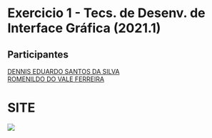 # Exercicio 1 - Tecs. de Desenv. de Interface Gráfica (2021.1)

## Participantes

   [DENNIS EDUARDO SANTOS DA SILVA](https://github.com/Dennis-Eduardo)   
   [ROMENILDO DO VALE FERREIRA](https://github.com/Romenildo)
   
   
  
# SITE

![](https://github.com/Romenildo/Universidade/blob/master/HTML/image.png)
